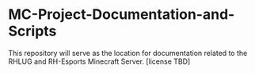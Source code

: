 # MC-Project-Documentation-and-Scripts
This repository will serve as the location for documentation related to the RHLUG and RH-Esports Minecraft Server. [license TBD]
